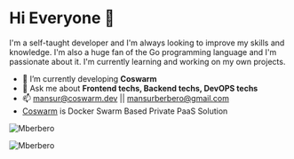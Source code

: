 # Hi Everyone :wave:
I'm a self-taught developer and I'm always looking to improve my skills and knowledge.
I'm also a huge fan of the Go programming language and I'm passionate about it. I'm currently learning and working on my own projects.

- 🔭  I’m currently developing **Coswarm**
- 💬  Ask me about **Frontend techs, Backend techs, DevOPS techs**
- 📫  mansur@coswarm.dev || mansurberbero@gmail.com
- [Coswarm](https://coswarm.dev)  is Docker Swarm Based Private PaaS Solution

 

![Mberbero](https://github-readme-stats.vercel.app/api/top-langs?username=mberbero&show_icons=true&theme=tokyonight&locale=en&layout=compact&count_private=true)

![Mberbero](https://github-readme-stats.vercel.app/api?username=mberbero&show_icons=true&theme=tokyonight&count_private=true&layout=compact)
